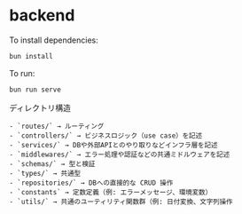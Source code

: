 # backend

To install dependencies:

```bash
bun install
```

To run:

```bash
bun run serve
```

ディレクトリ構造
```
- `routes/` → ルーティング
- `controllers/` → ビジネスロジック（use case）を記述
- `services/` → DBや外部APIとのやり取りなどインフラ層を記述
- `middlewares/` → エラー処理や認証などの共通ミドルウェアを記述
- `schemas/` → 型と検証
- `types/` → 共通型
- `repositories/` → DBへの直接的な CRUD 操作
- `constants` → 定数定義（例: エラーメッセージ、環境変数）
- `utils/` → 共通のユーティリティ関数群（例: 日付変換、文字列操作
```
